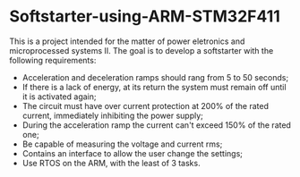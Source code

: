 # Softstarter-using-ARM-STM32F411

This is a project intended for the matter of power eletronics and microprocessed systems II. The goal is to develop a softstarter with the following requirements:
- Acceleration and deceleration ramps should rang from 5 to 50 seconds;
- If there is a lack of energy, at its return the system must remain off until it is activated again;
- The circuit must have over current protection at 200% of the rated current, immediately inhibiting the power supply;
- During the acceleration ramp the current can't exceed 150% of the rated one;
- Be capable of measuring the voltage and current rms;
- Contains an interface to allow the user change the settings;
- Use RTOS on the ARM, with the least of 3 tasks.
